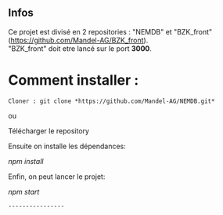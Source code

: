 ## Infos ##

Ce projet est divisé en 2 repositories : "NEMDB" et "BZK_front" (https://github.com/Mandel-AG/BZK_front).  
"BZK_front" doit etre lancé sur le port **3000**.


# Comment installer : #

	Cloner : git clone *https://github.com/Mandel-AG/NEMDB.git*
  
ou 

Télécharger le repository
	

Ensuite on installe les dépendances:

*npm install*


Enfin, on peut lancer le projet:

*npm start*
	

	
	----------------
